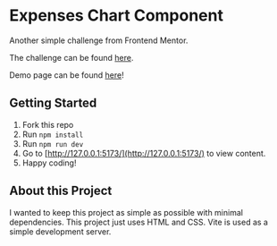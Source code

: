 # Expenses Chart Component

Another simple challenge from Frontend Mentor.

The challenge can be found [here](https://www.frontendmentor.io/challenges/expenses-chart-component-e7yJBUdjwt).

Demo page can be found [here](https://davinaleong.github.io/fem-expenses-chart-component/)!

## Getting Started

1. Fork this repo
2. Run `npm install`
3. Run `npm run dev`
4. Go to [http://127.0.0.1:5173/](http://127.0.0.1:5173/) to view content.
5. Happy coding!

## About this Project

I wanted to keep this project as simple as possible with minimal dependencies. This project just uses HTML and CSS. Vite is used as a simple development server.
